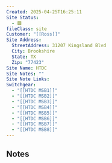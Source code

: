 ```yaml
---
Created: 2025-04-25T16:25:11
Site Status:
  - 🟩
fileClass: site
Customer: "[[Ross]]"
Site Address:
  StreetAddress: 31207 Kingsland Blvd
  City: Brookshire
  State: TX
  Zip: "77423"
Site Name: HTDC
Site Notes: ""
Site Note Links: 
Switchgear:
  - "[[HTDC MSB1]]"
  - "[[HTDC MSB2]]"
  - "[[HTDC MSB3]]"
  - "[[HTDC MSB4]]"
  - "[[HTDC MSB5]]"
  - "[[HTDC MSB6]]"
  - "[[HTDC MSB7]]"
  - "[[HTDC MSB8]]"
---
```

## Notes